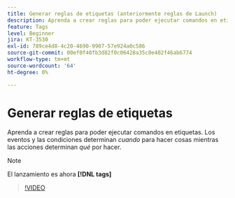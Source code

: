```yaml
---
title: Generar reglas de etiquetas (anteriormente reglas de Launch)
description: Aprenda a crear reglas para poder ejecutar comandos en etiquetas. Los eventos y las condiciones determinan cuándo hacer cosas, mientras que las acciones determinan qué hacer.
feature: Tags
level: Beginner
jira: KT-3530
exl-id: 789ce4d8-4c20-4690-9907-57e924a0c586
source-git-commit: 00ef0f40fb3d82f0c06428a35c0e402f46ab6774
workflow-type: tm+mt
source-wordcount: '64'
ht-degree: 0%

---
```


# Generar reglas de etiquetas

Aprenda a crear reglas para poder ejecutar comandos en etiquetas. Los eventos y las condiciones determinan *cuando* para hacer cosas mientras las acciones determinan *qué* por hacer.

>[!NOTE]
>
> El lanzamiento es ahora **[!DNL tags]**

>[!VIDEO](https://video.tv.adobe.com/v/28730/?learn=on)
